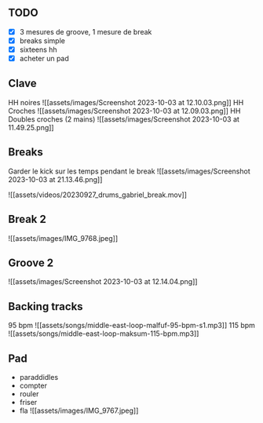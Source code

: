 ## TODO
- [x] 3 mesures de groove, 1 mesure de break
- [x] breaks simple 
- [x] sixteens hh
- [x] acheter un pad
## Clave
HH noires
![[assets/images/Screenshot 2023-10-03 at 12.10.03.png]]
HH Croches
![[assets/images/Screenshot 2023-10-03 at 12.09.03.png]]
HH Doubles croches  (2 mains)
![[assets/images/Screenshot 2023-10-03 at 11.49.25.png]]
## Breaks
Garder le kick sur les temps pendant le break
![[assets/images/Screenshot 2023-10-03 at 21.13.46.png]]

![[assets/videos/20230927_drums_gabriel_break.mov]]
## Break 2 
![[assets/images/IMG_9768.jpeg]]
## Groove 2
![[assets/images/Screenshot 2023-10-03 at 12.14.04.png]]
## Backing tracks

95 bpm
![[assets/songs/middle-east-loop-malfuf-95-bpm-s1.mp3]]
115 bpm
![[assets/songs/middle-east-loop-maksum-115-bpm.mp3]]
## Pad

- paraddidles
- compter
- rouler
- friser
- fla
![[assets/images/IMG_9767.jpeg]]
